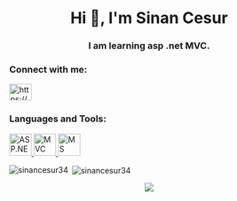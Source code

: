 <h1 align="center">Hi 👋, I'm Sinan Cesur</h1>
<h3 align="center">I am learning asp .net MVC.</h3>

<h3 align="left">Connect with me:</h3>
<p align="left">
<a href="https://www.linkedin.com/in/sinan-cesur-a4bb311a3/" target="blank"><img align="center" src="https://raw.githubusercontent.com/rahuldkjain/github-profile-readme-generator/master/src/images/icons/Social/linked-in-alt.svg" alt="https://www.linkedin.com/in/sinan-cesur-a4bb311a3/" height="30" width="40" /></a>
</p>

<h3 align="left">Languages and Tools:</h3>
<p align="left">   <a href="https://dotnet.microsoft.com/apps/aspnet" target="_blank" rel="noreferrer">
                <img src="link_to_asp_net_image" alt="ASP.NET" width="40" height="40" />
            </a>
            <a href="https://docs.microsoft.com/en-us/aspnet/core/mvc/overview?view=aspnetcore-5.0" target="_blank" rel="noreferrer">
                <img src="link_to_mvc_image" alt="MVC" width="40" height="40" />
            </a>
            <a href="https://www.microsoft.com/en-us/sql-server" target="_blank" rel="noreferrer">
                <img src="link_to_sql_server_image" alt="MS SQL" width="40" height="40" />
            </a></p>

<p><img align="left" src="https://github-readme-stats.vercel.app/api/top-langs?username=sinancesur34&show_icons=true&theme=radical&locale=en&layout=compact" alt="sinancesur34" /></p>

<p>&nbsp;<img align="center" src="https://github-readme-stats.vercel.app/api?username=sinancesur34&show_icons=true&theme=radical&locale=en" alt="sinancesur34" /></p>

<p align="center">
  <a href="https://github.com/sinancesur34">
    <img src="https://komarev.com/ghpvc/?username=sinancesur34&color=blue&style=flat)" />
  </a>
</p>

